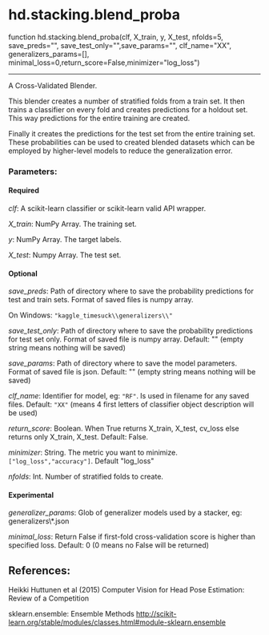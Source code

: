 # hd.stacking.blend_proba

function hd.stacking.blend_proba(clf, X_train, y, X_test, nfolds=5, save_preds="", save_test_only="",save_params="", clf_name="XX", generalizers_params=[], minimal_loss=0,return_score=False,minimizer="log_loss")
___

A Cross-Validated Blender.

This blender creates a number of stratified folds from a train set. It then trains a classifier on every fold and creates predictions for a holdout set. This way predictions for the entire training are created.

Finally it creates the predictions for the test set from the entire training set. These probabilities can be used to created blended datasets which can be employed by higher-level models to reduce the generalization error.

### Parameters: 

#### Required

*clf*: A scikit-learn classifier or scikit-learn valid API wrapper.

*X_train*: NumPy Array. The training set.

*y*: NumPy Array. The target labels.

*X_test*: Numpy Array. The test set.

#### Optional

*save_preds*: Path of directory where to save the probability predictions for test and train sets. Format of saved files is numpy array.

On Windows: `"kaggle_timesuck\\generalizers\\"`

*save_test_only*: Path of directory where to save the probability predictions for test set only. Format of saved file is numpy array. Default: "" (empty string means nothing will be saved)

*save_params*: Path of directory where to save the model parameters. Format of saved file is json. Default: "" (empty string means nothing will be saved)

*clf_name*: Identifier for model, eg: `"RF"`. Is used in filename for any saved files. Default: `"XX"` (means 4 first letters of classifier object description will be used)

*return_score*: Boolean. When True returns X_train, X_test, cv_loss else returns only X_train, X_test. Default: False. 

*minimizer*: String. The metric you want to minimize. `["log_loss","accuracy"]`. Default "log_loss"

*nfolds*: Int. Number of stratified folds to create.

#### Experimental

*generalizer_params*: Glob of generalizer models used by a stacker, eg: generalizers\\*.json

*minimal_loss*: Return False if first-fold cross-validation score is higher than specified loss. Default: 0 (0 means no False will be returned)

## References:

Heikki Huttunen et al (2015) Computer Vision for Head Pose Estimation: Review of a Competition

sklearn.ensemble: Ensemble Methods http://scikit-learn.org/stable/modules/classes.html#module-sklearn.ensemble